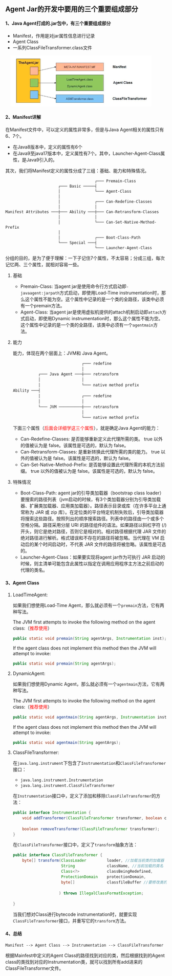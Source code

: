 ## Agent Jar的开发中要用的三个重要组成部分



#### 1、Java Agent打成的.jar包中，有三个重要组成部分

- Manifest，作用是对jar属性信息进行记录
- Agent Class
- 一系列ClassFileTransformer.class文件

![avatar](../images/MG422.jpeg)





#### 2、Manifest详解

在Manifest文件中，可以定义的属性非常多，但是与Java Agent相关的属性只有6、7个。

- 在Java8版本中，定义的属性有6个
- 在Java9至java17版本中，定义属性有7个。其中，Launcher-Agent-Class属性，是Java9引入的。



其次，我们将Manifest定义的属性分成了三组：基础、能力和特殊情况。

```text
                                       ┌─── Premain-Class
                       ┌─── Basic ─────┤
                       │               └─── Agent-Class
                       │
                       │               ┌─── Can-Redefine-Classes
                       │               │
Manifest Attributes ───┼─── Ability ───┼─── Can-Retransform-Classes
                       │               │
                       │               └─── Can-Set-Native-Method-Prefix
                       │
                       │               ┌─── Boot-Class-Path
                       └─── Special ───┤
                                       └─── Launcher-Agent-Class
```

分组的目的，是为了便于理解：一下子记住7个属性，不太容易；分成三组，每次记忆两、三个属性，就相对容易一些。



1. 基础

   - Premain-Class: 当agent jar是使用命令行方式启动即`-javaagent:jarpath`方式启动，即使用Load-Time instrumentation时，那么这个属性不能为空。这个属性中记录的是一个类的全路径，该类中必须有一个premain方法。
   - Agent-Class: 当agent jar是使用虚拟机提供的attach机制启动即`attach`方式启动，即使用Dynamic instrumentation时，那么这个属性不能为空。这个属性中记录的是一个类的全路径，该类中必须有一个`agentmain`方法。

2. 能力

   能力，体现在两个层面上：JVM和 Java Agent。

   ```tex
                                 ┌─── redefine
                                 │
              ┌─── Java Agent ───┼─── retransform
              │                  │
              │                  └─── native method prefix
   Ability ───┤
              │                  ┌─── redefine
              │                  │
              └─── JVM ──────────┼─── retransform
                                 │
                                 └─── native method prefix
   ```

   下面三个属性（<font color="red">后面会详细学这三个属性</font>），就是确定Java Agent的能力：

   - Can-Redefine-Classes: 是否能够重新定义此代理所需的类。 true 以外的值被认为是 false。该属性是可选的，默认为 false。
   - Can-Retransform-Classes: 是重新转换此代理所需的类的能力。 true 以外的值被认为是 false。该属性是可选的，默认为 false。
   - Can-Set-Native-Method-Prefix: 是否能够设置此代理所需的本机方法前缀。 true 以外的值被认为是 false。该属性是可选的，默认为 false。

3. 特殊情况

   - Boot-Class-Path: agent jar的引导类加载器（bootstrap class loader）要搜索的路径列表（jvm启动的时候，有3个类加载器分别为引导类加载器、扩展类加载器、应用类加载器）。路径表示目录或库（在许多平台上通常称为 JAR 或 zip 库）。在定位类的平台特定机制失败后，引导类加载器将搜索这些路径。按照列出的顺序搜索路径。列表中的路径由一个或多个空格分隔。路径采用分层 URI 的路径组件的语法。如果路径以斜杠字符 (/) 开头，则它是绝对路径，否则它是相对的。相对路径根据代理 JAR 文件的绝对路径进行解析。格式错误和不存在的路径将被忽略。当代理在 VM 启动后的某个时间启动时，不代表 JAR 文件的路径将被忽略。该属性是可选的。
   - Launcher-Agent-Class：如果要实现将agent jar作为可执行 JAR 启动的时候，则主清单可能包含此属性以指定在调用应用程序主方法之前启动的代理的类名。



#### 3、Agent Class

1. LoadTimeAgent:

   如果我们想使用Load-Time Agent，那么就必须有一个`premain`方法，它有两种写法。

   The JVM first attempts to invoke the following method on the agent class:（<font color="red">推荐使用</font>）

   ```java
   public static void premain(String agentArgs, Instrumentation inst);
   ```

   If the agent class does not implement this method then the JVM will attempt to invoke:

   ```java
   public static void premain(String agentArgs);
   ```

2. DynamicAgent:

   如果我们想使用Dynamic Agent，那么就必须有一个`agentmain`方法，它有两种写法。

   The JVM first attempts to invoke the following method on the agent class:（<font color="red">推荐使用</font>）

   ```java
   public static void agentmain(String agentArgs, Instrumentation inst);
   ```

   If the agent class does not implement this method then the JVM will attempt to invoke:

   ```java
   public static void agentmain(String agentArgs);
   ```

3. ClassFileTransformer:

   在`java.lang.instrument`下包含了`Instrumentation`和`ClassFileTransformer`接口：

   - `java.lang.instrument.Instrumentation`
   - `java.lang.instrument.ClassFileTransformer`

   在`Instrumentation`接口中，定义了添加和移除`ClassFileTransformer`的方法：

   ```java
   public interface Instrumentation { 
       void addTransformer(ClassFileTransformer transformer, boolean canRetransform); //添加ClassFileTransformer到agent jar中。只有ClassFileTransformer被添加了，后续才能修改class文件
   
       boolean removeTransformer(ClassFileTransformer transformer);
   }
   ```

   在`ClassFileTransformer`接口中，定义了`transform`抽象方法：

   ```java
   public interface ClassFileTransformer {
       byte[] transform(ClassLoader         loader, //加载当前类的加载器
                        String              className, //当前加载的类名
                        Class<?>            classBeingRedefined, 
                        ProtectionDomain    protectionDomain,
                        byte[]              classfileBuffer //要修改类的字节码内容
                       
                       ) throws IllegalClassFormatException;
               
   }
   ```
   
   当我们想对Class进行bytecode instrumentation时，就要实现`ClassFileTransformer`接口，并重写它的`transform`方法。





#### 4、总结

```
Manifest --> Agent Class --> Instrumentation --> ClassFileTransformer
```

根据Mainfest中定义的Agent Class的路径找到对应的类，然后根据找到的Agent class的类找到对应的Instrumentation类，就可以找到所有add进来的ClassFileTransformer文件。

